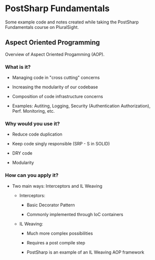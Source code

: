 # PostSharp Fundamentals
Some example code and notes created while taking the PostSharp Fundamentals course on PluralSight.

## Aspect Oriented Programming

Overview of Aspect Oriented Progamming (AOP).

### What is it?
- Managing code in "cross cutting" concerns

- Increasing the modularity of our codebase

- Composition of code infrastructure concerns

- Examples:  Autiting, Logging, Security (Authentication Authorization), Perf. Monitoring, etc.

### Why would you use it?

- Reduce code duplication

- Keep code singly responsible (SRP - S in SOLID)

- DRY code

- Modularity

### How can you apply it?

- Two main ways:  Interceptors and IL Weaving

  - Interceptors:  

    - Basic Decorator Pattern

    - Commonly implemented through IoC containers

  - IL Weaving:

      - Much more complex possibilities

      - Requires a post compile step

      - PostSharp is an example of an IL Weaving AOP framework
